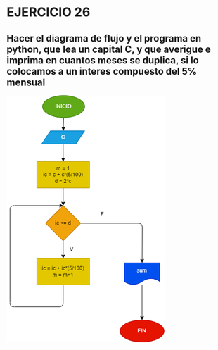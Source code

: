 # EJERCICIO 26
## Hacer el diagrama de flujo y el programa en python, que lea un capital C, y que averigue e imprima en cuantos meses se duplica, si lo colocamos a un interes compuesto del 5% mensual
![Diagrama de flujo](diagrama.png "Diagrama de flujo")
